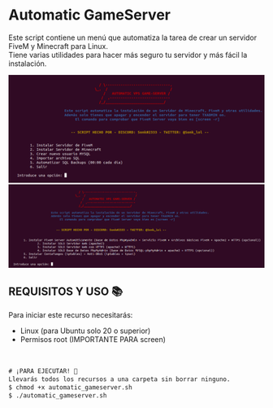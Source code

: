 # Automatic GameServer
Este script contiene un menú que automatiza la tarea de crear un servidor FiveM y Minecraft para Linux.
<br>
Tiene varias utilidades para hacer más seguro tu servidor y más fácil la instalación. 
<br>

<div align="center">
<img src="https://github.com/Sonklol/Automatic-GameServer/blob/main/cap.png?raw=true"/>
</div>
<div align="center">
<img src="https://github.com/Sonklol/Automatic-GameServer/blob/main/cap2.png?raw=true"/>
</div>

## REQUISITOS Y USO 📚
Para iniciar este recurso necesitarás:
- Linux (para Ubuntu solo 20 o superior)
- Permisos root (IMPORTANTE PARA screen)
<br>

```
# ¡PARA EJECUTAR! 🚀
Llevarás todos los recursos a una carpeta sin borrar ninguno.
$ chmod +x automatic_gameserver.sh
$ ./automatic_gameserver.sh
```
